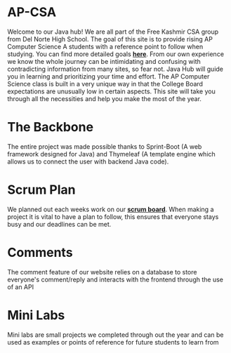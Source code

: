 # AP-CSA

Welcome to our Java hub! We are all part of the Free Kashmir CSA group from Del Norte High School. The goal of this site is to provide rising AP Computer Science A students with a reference point to follow when studying. You can find more detailed goals [**here**](https://github.com/Altoid0/AP-CSA/issues/6). From our own experience we know the whole journey can be intimidating and confusing with contradicting information from many sites, so fear not. Java Hub will guide you in learning and prioritizing your time and effort. The AP Computer Science class is built in a very unique way in that the College Board expectations are unusually low in certain aspects. This site will take you through all the necessities and help you make the most of the year.

# The Backbone
The entire project was made possible thanks to Sprint-Boot (A web framework designed for Java) and Thymeleaf (A template engine which allows us to connect the user with backend Java code). 

# Scrum Plan
We planned out each weeks work on our [**scrum board**](https://github.com/Altoid0/AP-CSA/projects/1). When making a project it is vital to have a plan to follow, this ensures that everyone stays busy and our deadlines can be met.

# Comments
The comment feature of our website relies on a database to store everyone's comment/reply and interacts with the frontend through the use of an API

# Mini Labs
Mini labs are small projects we completed through out the year and can be used as examples or points of reference for future students to learn from
